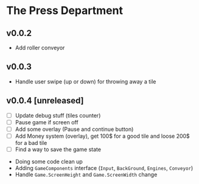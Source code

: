 # The Press Department

## v0.0.2

- Add roller conveyor

## v0.0.3

- Handle user swipe (up or down) for throwing away a tile

## v0.0.4 [unreleased]

- [ ] Update debug stuff (tiles counter)
- [ ] Pause game if screen off
- [ ] Add some overlay (Pause and continue button)
- [ ] Add Money system (overlay), get 100$ for a good tile and loose 200$ for a
      bad tile
- [ ] Find a way to save the game state

- Doing some code clean up
- Adding `GameComponents` interface (`Input`, `BackGround`, `Engines`, `Conveyor`)
- Handle `Game.ScreenHeight` and `Game.ScreenWidth` change
